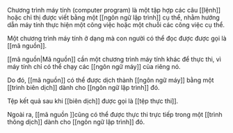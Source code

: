 Chương trình máy tính (computer program) là một tập hợp các câu [[lệnh]] hoặc chỉ thị được viết bằng một [[ngôn ngữ lập trình]] cụ thể, nhằm hướng dẫn máy tính thực hiện một công việc hoặc một chuỗi các công việc cụ thể.

Một chương trình máy tính ở dạng mà con người có thể đọc được được gọi là [[mã nguồn]].

[[mã nguồn|Mã nguồn]] cần một chương trình máy tính khác để thực thi, vì máy tính chỉ có thể chạy các [[ngôn ngữ máy]] của riêng nó.

Do đó, [[mã nguồn]] có thể được dịch thành [[ngôn ngữ máy]] bằng một [[trình biên dịch]] dành cho [[ngôn ngữ lập trình]] đó. 

Tệp kết quả sau khi [[biên dịch]] được gọi là [[tệp thực thi]].

Ngoài ra, [[mã nguồn ]]cũng có thể được thực thi trực tiếp trong một [[trình thông dịch]] dành cho [[ngôn ngữ lập trình]] đó.